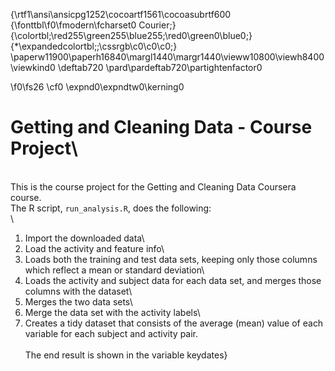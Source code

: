 {\rtf1\ansi\ansicpg1252\cocoartf1561\cocoasubrtf600
{\fonttbl\f0\fmodern\fcharset0 Courier;}
{\colortbl;\red255\green255\blue255;\red0\green0\blue0;}
{\*\expandedcolortbl;;\cssrgb\c0\c0\c0;}
\paperw11900\paperh16840\margl1440\margr1440\vieww10800\viewh8400\viewkind0
\deftab720
\pard\pardeftab720\partightenfactor0

\f0\fs26 \cf0 \expnd0\expndtw0\kerning0
# Getting and Cleaning Data - Course Project\
\
This is the course project for the Getting and Cleaning Data Coursera course.\
The R script, `run_analysis.R`, does the following:\
\
1. Import the downloaded data\
2. Load the activity and feature info\
3. Loads both the training and test data sets, keeping only those columns which reflect a mean or standard deviation\
4. Loads the activity and subject data for each data set, and merges those columns with the dataset\
5. Merges the two data sets\
6. Merge the data set with the activity labels\
7. Creates a tidy dataset that consists of the average (mean) value of each variable for each subject and activity pair.\
\
The end result is shown in the variable keydates}
